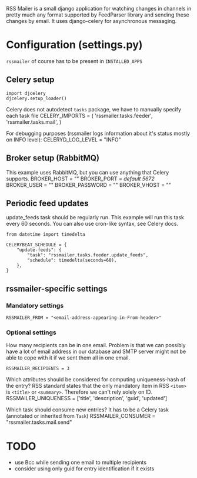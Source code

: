 RSS Mailer is a small django application for watching changes in channels
in pretty much any format supported by FeedParser library and sending these
changes by email.
It uses django-celery for asynchronous messaging.

Configuration (settings.py)
===========================
`rssmailer` of course has to be present in `INSTALLED_APPS`

Celery setup
------------
    import djcelery
    djcelery.setup_loader()

Celery does not autodetect `tasks` package, we have to manually specify each task file
    CELERY_IMPORTS = (
        'rssmailer.tasks.feeder',
        'rssmailer.tasks.mail',
    )
    
For debugging purposes (rssmailer logs information about it's status mostly on INFO level):
    CELERYD_LOG_LEVEL = "INFO"

Broker setup (RabbitMQ)
-----------------------
This example uses RabbitMQ, but you can use anything that Celery supports.
    BROKER_HOST = "<server-address>"
    BROKER_PORT = <server-port>   *default 5672*
    BROKER_USER = "<username>"
    BROKER_PASSWORD = "<password>"
    BROKER_VHOST = "<vhost>"

Periodic feed updates
---------------------
update_feeds task should be regularly run. This example will run this task every
60 seconds. You can also use cron-like syntax, see Celery docs.

    from datetime import timedelta

    CELERYBEAT_SCHEDULE = {
        "update-feeds": {
            "task": "rssmailer.tasks.feeder.update_feeds",
            "schedule": timedelta(seconds=60),
        },
    }

rssmailer-specific settings
---------------------------
### Mandatory settings
    RSSMAILER_FROM = "<email-address-appearing-in-From-header>"
    
### Optional settings
How many recipients can be in one email. Problem is that we can possibly have
a lot of email address in our database and SMTP server might not be able to cope
with it if we sent them all in one email.

    RSSMAILER_RECIPIENTS = 3

Which attributes should be considered for computing uniqueness-hash of the entry?
RSS standard states that the only mandatory item in RSS `<item>` is `<title>` or `<summary>`.
Therefore we can't rely solely on ID.
    RSSMAILER_UNIQUENESS = ['title', 'description', 'guid', 'updated']
    
Which task should consume new entries? It has to be a Celery task (annotated or inherited from `Task`)
    RSSMAILER_CONSUMER = "rssmailer.tasks.mail.send"
    

TODO
====
- use Bcc while sending one email to multiple recipients
- consider using only guid for entry identification if it exists

